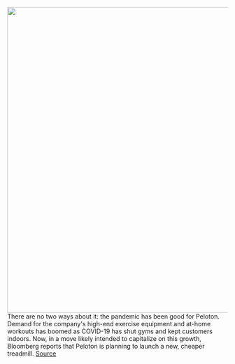 <img src='https://cdn.vox-cdn.com/thumbor/66LC367IumLMXcD457i4cqIvLOU=/0x0:920x613/1200x800/filters:focal(387x234:533x380)/cdn.vox-cdn.com/uploads/chorus_image/image/67354658/peloton_tread_lifestyle_01_1571874451.0.jpg' width='700px' /><br/>
There are no two ways about it: the pandemic has been good for Peloton. Demand for the company's high-end exercise equipment and at-home workouts has boomed as COVID-19 has shut gyms and kept customers indoors. Now, in a move likely intended to capitalize on this growth, Bloomberg reports that Peloton is planning to launch a new, cheaper treadmill.
<a href='https://www.theverge.com/2020/9/4/21422718/peloton-cheaper-treadmill-bike-pandemic-workout-demand'> Source <a/>